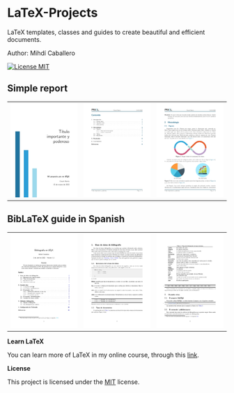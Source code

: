 # LaTeX-Projects
LaTeX templates, classes and guides to create beautiful and efficient documents.

Author: Mihdí Caballero

[![License MIT](http://img.shields.io/badge/license-MIT-brightgreen.svg)](license.md)

## Simple report
<table>
	<tr>
		<td><img src="media/Simple_report_01.jpg" width=315></td>
		<td><img src="media/Simple_report_02.jpg" width=315></td>
		<td><img src="media/Simple_report_03.jpg" width=315></td>
	</tr>
 </table>

## BibLaTeX guide in Spanish
<table>
	<tr>
		<td><img src="media/BibLaTeX_guide_ES_01.jpg" width=315></td>
		<td><img src="media/BibLaTeX_guide_ES_02.jpg" width=315></td>
		<td><img src="media/BibLaTeX_guide_ES_03.jpg" width=315></td>
	</tr>
 </table>

**Learn LaTeX**

You can learn more of LaTeX in my online course, through this [link](https://bit.ly/LaTeXGitHub). 


**License**

This project is licensed under the [MIT](https://opensource.org/licenses/MIT) license.

